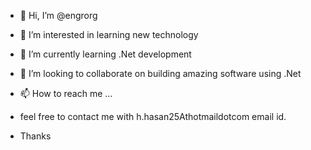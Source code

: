 - 👋 Hi, I’m @engrorg
- 👀 I’m interested in learning new technology 
- 🌱 I’m currently learning .Net development
- 💞️ I’m looking to collaborate on building amazing software using .Net
- 📫 How to reach me ...
- feel free to contact me with h.hasan25Athotmaildotcom email id.

- Thanks
